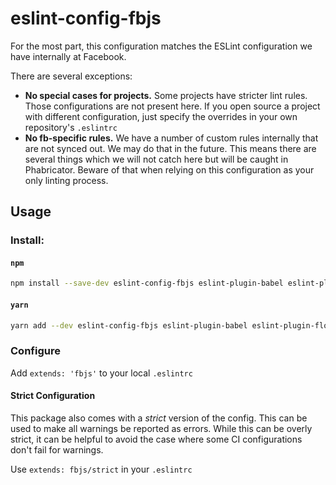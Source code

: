 # eslint-config-fbjs

For the most part, this configuration matches the ESLint configuration we have internally at Facebook.

There are several exceptions:

- **No special cases for projects.** Some projects have stricter lint rules. Those configurations are not present here. If you open source a project with different configuration, just specify the overrides in your own repository's `.eslintrc`
- **No fb-specific rules.** We have a number of custom rules internally that are not synced out. We may do that in the future. This means there are several things which we will not catch here but will be caught in Phabricator. Beware of that when relying on this configuration as your only linting process.

## Usage

### Install:

#### `npm`
```sh
npm install --save-dev eslint-config-fbjs eslint-plugin-babel eslint-plugin-flowtype eslint-plugin-react eslint babel-eslint
```

#### `yarn`
```sh
yarn add --dev eslint-config-fbjs eslint-plugin-babel eslint-plugin-flowtype eslint-plugin-react eslint babel-eslint
```

### Configure

Add `extends: 'fbjs'` to your local `.eslintrc`

#### Strict Configuration

This package also comes with a *strict* version of the config. This can be used to make all warnings be reported as errors. While this can be overly strict, it can be helpful to avoid the case where some CI configurations don't fail for warnings.

Use `extends: fbjs/strict` in your `.eslintrc`

